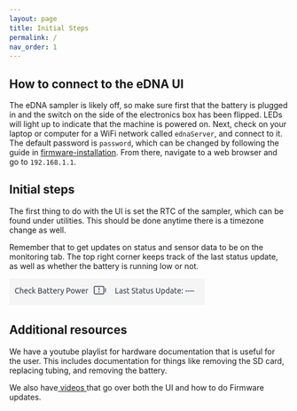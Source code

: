 ```yaml
---
layout: page
title: Initial Steps
permalink: /
nav_order: 1
---
```


## How to connect to the eDNA UI

The eDNA sampler is likely off, so make sure first that the battery is plugged in and the switch on the side of the electronics box has been flipped. LEDs will light up to indicate that the machine is powered on. Next, check on your laptop or computer for a WiFi network called `ednaServer`, and connect to it. The default password is `password`, which can be changed by following the guide in <a href="/ednaUI/firmware-installation"> firmware-installation</a>. From there, navigate to a web browser and go to `192.168.1.1`.


## Initial steps

The first thing to do with the UI is set the RTC of the sampler, which can be found under utilities. This should be done anytime there is a timezone change as well.

Remember that to get updates on status and sensor data to be on the monitoring tab. The top right corner keeps track of the last status update, as well as whether the battery is running low or not.

<img src="images/battery_status_update.png" alt="Battery status and time since last update">

## Additional resources

We have a<a herf="https://www.youtube.com/playlist?list=PLGLI7V_o5-ajbo-sCwobR70pfw0TaJPEW" target="_blank"> youtube playlist </a>for hardware documentation that is useful for the user. This includes documentation for things like removing the SD card, replacing tubing, and removing the battery.

We also have<a href="https://drive.google.com/drive/folders/149ZBGu_K0_FZGF2qyQsjEpgiQDiWyY6b?usp=sharing" target="_blank"> videos </a>that go over both the UI and how to do Firmware updates.
